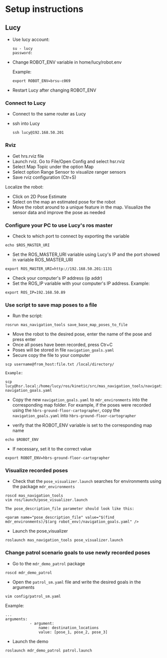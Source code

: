 # Setup instructions

## Lucy

- Use lucy account:
    ```
    su - lucy
    password:
    ```

- Change ROBOT_ENV variable in home/lucy/robot.env

    Example:
    ```
    export ROBOT_ENV=brsu-c069
    ```
- Restart Lucy after changing ROBOT_ENV


### Connect to Lucy

- Connect to the same router as Lucy

- ssh into Lucy
    ```
    ssh lucy@192.168.50.201
    ```

### Rviz

- Get hrs.rviz file
- Launch rviz. Go to File/Open Config and select hsr.rviz
- Select Map Topic under the option Map
- Select option Range Sensor to visualize ranger sensors
- Save rviz configuration (Ctr+S)

Localize the robot:

- Click on 2D Pose Estimate
- Select on the map an estimated pose for the robot
- Move the robot around to a unique feature in the map. Visualize the sensor data and improve the pose as needed

### Configure your PC to use Lucy's ros master
- Check to which port to connect by exporting the variable
```
echo $ROS_MASTER_URI
```
- Set the ROS_MASTER_URI variable using Lucy's IP and the port showed in variable ROS_MASTER_URI
```
export ROS_MASTER_URI=http://192.168.50.201:1131
```
- Check your computer's IP address (ip addr)
- Set the ROS_IP variable with your computer's IP address. Example:
```
export ROS_IP=192.168.50.89
```

### Use script to save map poses to a file
- Run the script:
```
rosrun mas_navigation_tools save_base_map_poses_to_file
```

- Move the robot to the desired pose, enter the name of the pose and press enter
- Once all poses have been recorded, press Ctr+C
- Poses will be stored in file `navigation_goals.yaml`
- Secure copy the file to your computer
```
scp username@from_host:file.txt /local/directory/
```

    Example:
```
scp lucy@hsr.local:/home/lucy/ros/kinetic/src/mas_navigation_tools/navigation_goals.yaml navigation_goals.yaml
```

- Copy the new `navigation_goals.yaml` to `mdr_environments` into the corresponding map folder. For example, if the poses were recorded using the `hbrs-ground-floor-cartographer`, copy the `navigation_goals.yaml` into `hbrs-ground-floor-cartographer`

- verify that the ROBOT_ENV variable is set to the corresponding map name
```
echo $ROBOT_ENV
```
- If necessary, set it to the correct value
```
export ROBOT_ENV=hbrs-ground-floor-cartographer
```

### Visualize recorded poses

- Check that the `pose_visualizer.launch` searches for environments using the package `mdr_environments`
```
roscd mas_navigation_tools
vim ros/launch/pose_visualizer.launch
```

    The pose_description_file parameter should look like this:
```
<param name="pose_description_file" value="$(find mdr_environments)/$(arg robot_env)/navigation_goals.yaml" />
```

- Launch the pose_visualizer
```
roslaunch mas_navigation_tools pose_visualizer.launch
```

### Change patrol scenario goals to use newly recorded poses
- Go to the `mdr_demo_patrol` package
```
roscd mdr_demo_patrol
```
- Open the `patrol_sm.yaml` file and write the desired goals in the arguments
```
vim config/patrol_sm.yaml
```

Example:
```
...
arguments:
           - argument:
               name: destination_locations
               value: [pose_1, pose_2, pose_3]
```
- Launch the demo
```
roslaunch mdr_demo_patrol patrol.launch
```
